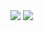 <div>
<picture>
  <source
    srcset="https://github-readme-stats.vercel.app/api?username=pascalduez&show=reviews%2Cprs_merged&theme=dark"
    media="(prefers-color-scheme: dark)"
  />
  <source
    srcset="https://github-readme-stats.vercel.app/api?username=pascalduez&show=reviews%2Cprs_merged"
    media="(prefers-color-scheme: light), (prefers-color-scheme: no-preference)"
  />
  <img src="https://github-readme-stats.vercel.app/api?username=pascalduez&show=reviews%2Cprs_merged" />
</picture>

<picture>
  <source
    srcset="https://github-readme-stats.vercel.app/api/top-langs/?username=pascalduez&layout=donut&langs_count=6&theme=dark"
    media="(prefers-color-scheme: dark)"
  />
  <source
    srcset="https://github-readme-stats.vercel.app/api/top-langs/?username=pascalduez&layout=donut&langs_count=6"
    media="(prefers-color-scheme: light), (prefers-color-scheme: no-preference)"
  />
  <img src="https://github-readme-stats.vercel.app/api/top-langs/?username=pascalduez&layout=donut&langs_count=6" />
</picture>
</div>
